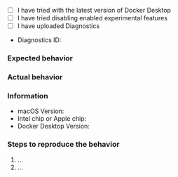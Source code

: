 <!--

************************************************************************************
*READ ME FIRST*

This repository is for reporting bugs with the Docker Desktop for Mac software,
which we respond to on a best-effort basis.

Support requests in this repository (i.e., trouble installing or using the
software) will be ignored, but personalized support is available to Docker Pro and
Team customers at https://hub.docker.com/support/desktop/, and community support is
available from the Docker community Slack (https://www.docker.com/docker-community).

Issues without a clear title, description, and diagnostics ID cannot be debugged,
and will be closed. See https://docs.docker.com/docker-for-mac/troubleshoot/#diagnose-and-feedback
for how to generate a diagnostics ID either from inside the app or from the command
line.
************************************************************************************

-->


<!-- Click these checkboxes after submitting, or place an "x" in them. -->
  - [ ] I have tried with the latest version of Docker Desktop
  - [ ] I have tried disabling enabled experimental features
  - [ ] I have uploaded Diagnostics
  - Diagnostics ID:

### Expected behavior

### Actual behavior

### Information
<!--
Please, help us understand the problem.  For instance:
  - Is it reproducible?
  - Is the problem new?
  - Did the problem appear with an update?
  - A reproducible case if this is a bug, Dockerfiles FTW.
-->
  - macOS Version:
  - Intel chip or Apple chip:
  - Docker Desktop Version:

### Steps to reproduce the behavior
<!--
A reproducible case, Dockerfiles FTW.
-->

  1. ...
  2. ...
